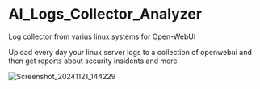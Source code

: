 # AI_Logs_Collector_Analyzer
Log collector from varius linux systems  for Open-WebUI 

Upload every day your linux server logs to a collection of openwebui and then get reports about security insidents and more


![Screenshot_20241121_144229](https://github.com/user-attachments/assets/93dbaef1-0318-4b92-b0dc-dab9503ec9c1)
